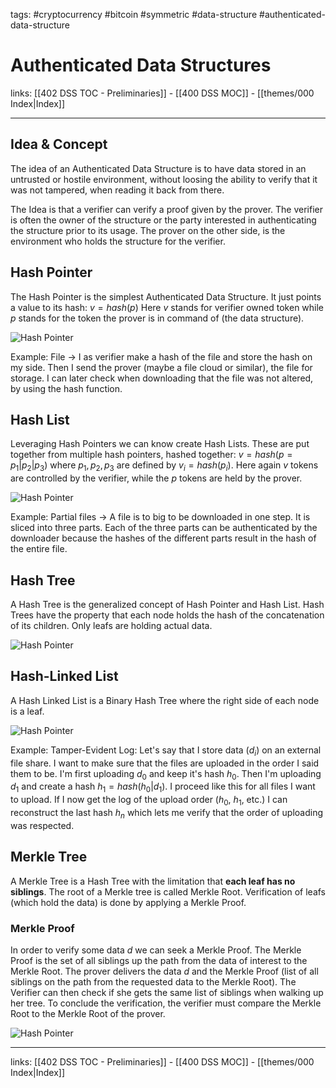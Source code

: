 tags: #cryptocurrency #bitcoin #symmetric #data-structure #authenticated-data-structure

# Authenticated Data Structures

links: [[402 DSS TOC - Preliminaries]] - [[400 DSS MOC]] - [[themes/000 Index|Index]]

---

## Idea & Concept
The idea of an Authenticated Data Structure is to have data stored in an untrusted or hostile environment, without loosing the ability to verify that it was not tampered, when reading it back from there.

The Idea is that a verifier can verify a proof given by the prover. The verifier is often the owner of the structure or the party interested in authenticating the structure prior to its usage. The prover on the other side, is the environment who holds the structure for the verifier.

## Hash Pointer
The Hash Pointer is the simplest Authenticated Data Structure. It just points a value to its hash: $v = hash(p)$ 
Here $v$ stands for verifier owned token while $p$ stands for the token the prover is in command of (the data structure).

![Hash Pointer](hash_pointer.png)

Example: File -> I as verifier make a hash of the file and store the hash on my side. Then I send the prover (maybe a file cloud or similar), the file for storage. I can later check when downloading that the file was not altered, by using the hash function.
## Hash List 
Leveraging Hash Pointers we can know create Hash Lists. These are put together from multiple hash pointers, hashed together: $v = hash(p = p_1 | p_2 | p_3)$ where $p_1, p_2, p_3$ are defined by $v_i = hash(p_i)$. Here again $v$ tokens are controlled by the verifier, while the $p$ tokens are held by the prover.

![Hash Pointer](hash_list.png)

Example: Partial files -> A file is to big to be downloaded in one step. It is sliced into three parts. Each of the three parts can be authenticated by the downloader because the hashes of the different parts result in the hash of the entire file.
## Hash Tree
A Hash Tree is the generalized concept of Hash Pointer and Hash List. Hash Trees have the property that each node holds the hash of the concatenation of its children. Only leafs are holding actual data.

![Hash Pointer](hash_tree.png)

## Hash-Linked List
A Hash Linked List is a Binary Hash Tree where the right side of each node is a leaf.

![Hash Pointer](hash_linked_list.png)

Example: Tamper-Evident Log: Let's say that I store data ($d_i$) on an external file share. I want to make sure that the files are uploaded in the order I said them to be. I'm first uploading $d_0$ and keep it's hash $h_0$. Then I'm uploading $d_1$ and create a hash $h_1 = hash(h_0 | d_1)$. I proceed like this for all files I want to upload. If I now get the log of the upload order ($h_0$, $h_1$, etc.) I can reconstruct the last hash $h_n$ which lets me verify that the order of uploading was respected.

## Merkle Tree
A Merkle Tree is a Hash Tree with the limitation that **each leaf has no siblings**. The root of a Merkle tree is called Merkle Root. Verification of leafs (which hold the data) is done by applying a Merkle Proof.
### Merkle Proof
In order to verify some data $d$ we can seek a Merkle Proof. The Merkle Proof is the set of all siblings up the path from the data of interest to the Merkle Root. The prover delivers the data $d$ and the Merkle Proof (list of all siblings on the path from the requested data to the Merkle Root). The Verifier can then check if she gets the same list of siblings when walking up her tree. To conclude the verification, the verifier must compare the Merkle Root to the Merkle Root of the prover.

![Hash Pointer](merkle_tree.png)

---
links: [[402 DSS TOC - Preliminaries]] - [[400 DSS MOC]] - [[themes/000 Index|Index]]